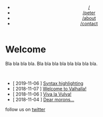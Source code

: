 <meta name="generator" content="Jekyll v3.8.5" />
<meta property="og:title" content="/" />
<meta property="og:locale" content="en_US" />
<meta name="description" content="A jekyll theme inspired by linux consoles for hackers, developers and script kiddies." />
<meta property="og:description" content="A jekyll theme inspired by linux consoles for hackers, developers and script kiddies." />
<link rel="canonical" href="https://b2a3e8.github.io/jekyll-theme-console/" />
<meta property="og:url" content="https://b2a3e8.github.io/jekyll-theme-console/" />
<meta property="og:site_name" content="b2a3e8.github.io" />
<script type="application/ld+json">
{"headline":"/","@type":"WebSite","url":"https://b2a3e8.github.io/jekyll-theme-console/","name":"b2a3e8.github.io","description":"A jekyll theme inspired by linux consoles for hackers, developers and script kiddies.","@context":"http://schema.org"}</script>
<!-- End Jekyll SEO tag -->
<link rel="stylesheet" type="text/css" href="/jekyll-theme-console/assets/main-dark.css"></head>
<body>
    <div class="container"><header>
  <div class="menu">
    <ul><li><a href="/jekyll-theme-console/">/</a></li><li><a href="/jekyll-theme-console/peter">/peter</a></li><li><a href="/jekyll-theme-console/about/">/about</a></li><li><a href="/jekyll-theme-console/contact">/contact</a></li></ul>
  </div>
</header>
<main>
      <h1 id="welcome">Welcome</h1>

<p>Bla bla bla bla. Bla bla bla bla bla bla bla bla.</p>

  <br />  <!-- add line break if there is any content --><ul><li>[ 2019-11-06 ] <a href="/jekyll-theme-console/2019/11/06/syntax-highlighting.html">Syntax highlighting</a>
    </li><li>[ 2018-11-07 ] <a href="/jekyll-theme-console/2018/11/07/welcome-to-valhalla.html">Welcome to Valhalla!</a>
    </li><li>[ 2018-11-06 ] <a href="/jekyll-theme-console/2018/11/06/viva-la-vulva.html">Viva la Vulva!</a>
    </li><li>[ 2018-11-04 ] <a href="/jekyll-theme-console/2018/11/04/dear-morons.html">Dear morons...</a>
    </li></ul>
    </main><footer>
  follow us on <a href="https://twitter.com/">twitter</a>
</footer>
</div>
  </body>
</html>
